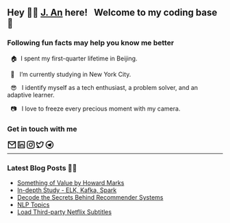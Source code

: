 ## Hey 👋🏻 [J. An](https://j-an.org/) here! &nbsp; Welcome to my coding base 🤗


### Following fun facts may help you know me better

&nbsp; 🏠&nbsp;&nbsp;I spent my first-quarter lifetime in Beijing.

&nbsp; 🦁 &nbsp; I’m currently studying in New York City.

&nbsp; 😎 &nbsp; I identify myself as a tech enthusiast, a problem solver, and an adaptive learner.

&nbsp; 📷 &nbsp; I love to freeze every precious moment with my camera.


### Get in touch with me

[<img align="left" alt="mail" width="22px" src="https://raw.githubusercontent.com/J-An-dev/J-An-dev/e8e71e7bc212cb15cc4f9aeccee8ce6dfd081aaf/img/mail-line.svg" />][mail]

[<img align="left" alt="LinkedIn" width="22px" src="https://raw.githubusercontent.com/J-An-dev/J-An-dev/cdfa83e35bd1c033ab76599729d76606390d0ea3/img/linkedin-box-line.svg" />][linkedin]

[<img align="left" alt="Instagram" width="22px" src="https://raw.githubusercontent.com/J-An-dev/J-An-dev/af42dd731cabf4b945bc0429ed2c25b79553b69e/img/instagram-line.svg" />][instagram]

[<img align="left" alt="Twitter" width="22px" src="https://raw.githubusercontent.com/J-An-dev/J-An-dev/af42dd731cabf4b945bc0429ed2c25b79553b69e/img/twitter-line.svg" />][twitter]

[<img align="left" alt="Telegram Channel" width="22px" src="https://raw.githubusercontent.com/J-An-dev/J-An-dev/1604ca5699bede329c52acc6b54ed0f0d1560d0b/img/telegram-line.svg" />][telegram]

<br />

---

### Latest Blog Posts ✍🏻 
<!-- BLOG-POST-LIST:START -->
- [Something of Value by Howard Marks](https://j-an.org/blog/something-of-value/)
- [In-depth Study - ELK, Kafka, Spark](https://j-an.org/blog/indepth-study/)
- [Decode the Secrets Behind Recommender Systems](https://j-an.org/blog/matrix-factorization/)
- [NLP Topics](https://j-an.org/blog/nlp-topics/)
- [Load Third-party Netflix Subtitles](https://j-an.org/blog/netflix-subtitles/)
<!-- BLOG-POST-LIST:END -->

[website]: https://j-an.org/
[mail]: mailto:ja3375@columbia.edu
[linkedin]: https://www.linkedin.com/in/jie-an/
[instagram]: https://www.instagram.com/aj_ins/
[twitter]: https://twitter.com/anjie_tweet/
[telegram]: https://t.me/ajteleworld

